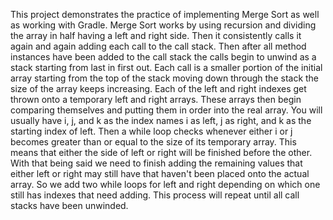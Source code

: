 This project demonstrates the practice of implementing Merge Sort as well as working with Gradle. Merge Sort works by using recursion and dividing the array in half having a left and right side. Then it consistently calls it again and again adding each call to the call stack. Then after all method instances have been added to the call stack the calls begin to unwind as a stack starting from last in first out. Each call is a smaller portion of the initial array starting from the top of the stack moving down through the stack the size of the array keeps increasing. Each of the left and right indexes get thrown onto a temporary left and right arrays. These arrays then begin comparing themselves and putting them in order into the real array. You will usually have i, j, and k as the index names i as left, j as right, and k as the starting index of left. Then a while loop checks whenever either i or j becomes greater than or equal to the size of its temporary array. This means that either the side of left or right will be finished before the other. With that being said we need to finish adding the remaining values that either left or right may still have that haven't been placed onto the actual array. So we add two while loops for left and right depending on which one still has indexes that need adding. This process will repeat until all call stacks have been unwinded.